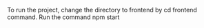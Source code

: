 To run the project, change the directory to frontend by cd frontend command.
Run the command npm start
